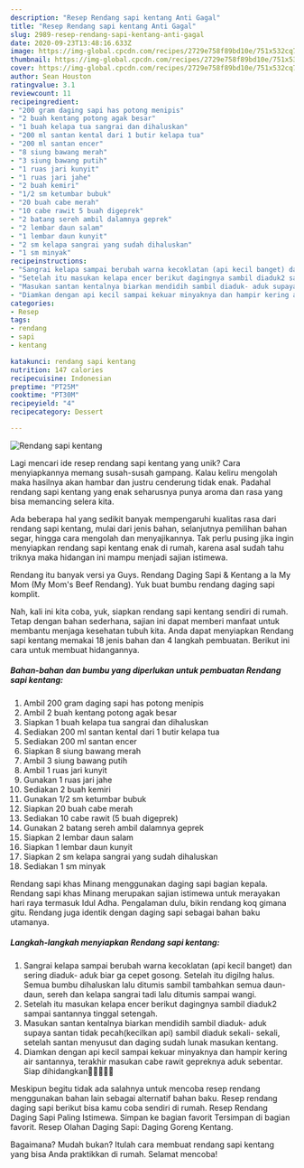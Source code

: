 ```yaml
---
description: "Resep Rendang sapi kentang Anti Gagal"
title: "Resep Rendang sapi kentang Anti Gagal"
slug: 2989-resep-rendang-sapi-kentang-anti-gagal
date: 2020-09-23T13:48:16.633Z
image: https://img-global.cpcdn.com/recipes/2729e758f89bd10e/751x532cq70/rendang-sapi-kentang-foto-resep-utama.jpg
thumbnail: https://img-global.cpcdn.com/recipes/2729e758f89bd10e/751x532cq70/rendang-sapi-kentang-foto-resep-utama.jpg
cover: https://img-global.cpcdn.com/recipes/2729e758f89bd10e/751x532cq70/rendang-sapi-kentang-foto-resep-utama.jpg
author: Sean Houston
ratingvalue: 3.1
reviewcount: 11
recipeingredient:
- "200 gram daging sapi has potong menipis"
- "2 buah kentang potong agak besar"
- "1 buah kelapa tua sangrai dan dihaluskan"
- "200 ml santan kental dari 1 butir kelapa tua"
- "200 ml santan encer"
- "8 siung bawang merah"
- "3 siung bawang putih"
- "1 ruas jari kunyit"
- "1 ruas jari jahe"
- "2 buah kemiri"
- "1/2 sm ketumbar bubuk"
- "20 buah cabe merah"
- "10 cabe rawit 5 buah digeprek"
- "2 batang sereh ambil dalamnya geprek"
- "2 lembar daun salam"
- "1 lembar daun kunyit"
- "2 sm kelapa sangrai yang sudah dihaluskan"
- "1 sm minyak"
recipeinstructions:
- "Sangrai kelapa sampai berubah warna kecoklatan (api kecil banget) dan sering diaduk- aduk biar ga cepet gosong. Setelah itu digilng halus. Semua bumbu dihaluskan lalu ditumis sambil tambahkan semua daun-daun, sereh dan kelapa sangrai tadi lalu ditumis sampai wangi."
- "Setelah itu masukan kelapa encer berikut dagingnya sambil diaduk2 sampai santannya tinggal setengah."
- "Masukan santan kentalnya biarkan mendidih sambil diaduk- aduk supaya santan tidak pecah(kecilkan api) sambil diaduk sekali- sekali, setelah santan menyusut dan daging sudah lunak masukan kentang."
- "Diamkan dengan api kecil sampai kekuar minyaknya dan hampir kering air santannya, terakhir masukan cabe rawit gepreknya aduk sebentar. Siap dihidangkan🙏💚👩🏻‍🍳"
categories:
- Resep
tags:
- rendang
- sapi
- kentang

katakunci: rendang sapi kentang 
nutrition: 147 calories
recipecuisine: Indonesian
preptime: "PT25M"
cooktime: "PT30M"
recipeyield: "4"
recipecategory: Dessert

---
```



![Rendang sapi kentang](https://img-global.cpcdn.com/recipes/2729e758f89bd10e/751x532cq70/rendang-sapi-kentang-foto-resep-utama.jpg)

Lagi mencari ide resep rendang sapi kentang yang unik? Cara menyiapkannya memang susah-susah gampang. Kalau keliru mengolah maka hasilnya akan hambar dan justru cenderung tidak enak. Padahal rendang sapi kentang yang enak seharusnya punya aroma dan rasa yang bisa memancing selera kita.

Ada beberapa hal yang sedikit banyak mempengaruhi kualitas rasa dari rendang sapi kentang, mulai dari jenis bahan, selanjutnya pemilihan bahan segar, hingga cara mengolah dan menyajikannya. Tak perlu pusing jika ingin menyiapkan rendang sapi kentang enak di rumah, karena asal sudah tahu triknya maka hidangan ini mampu menjadi sajian istimewa.

Rendang itu banyak versi ya Guys. Rendang Daging Sapi &amp; Kentang a la My Mom (My Mom&#39;s Beef Rendang). Yuk buat bumbu rendang daging sapi komplit.


Nah, kali ini kita coba, yuk, siapkan rendang sapi kentang sendiri di rumah. Tetap dengan bahan sederhana, sajian ini dapat memberi manfaat untuk membantu menjaga kesehatan tubuh kita. Anda dapat menyiapkan Rendang sapi kentang memakai 18 jenis bahan dan 4 langkah pembuatan. Berikut ini cara untuk membuat hidangannya.

<!--inarticleads1-->

##### Bahan-bahan dan bumbu yang diperlukan untuk pembuatan Rendang sapi kentang:

1. Ambil 200 gram daging sapi has potong menipis
1. Ambil 2 buah kentang potong agak besar
1. Siapkan 1 buah kelapa tua sangrai dan dihaluskan
1. Sediakan 200 ml santan kental dari 1 butir kelapa tua
1. Sediakan 200 ml santan encer
1. Siapkan 8 siung bawang merah
1. Ambil 3 siung bawang putih
1. Ambil 1 ruas jari kunyit
1. Gunakan 1 ruas jari jahe
1. Sediakan 2 buah kemiri
1. Gunakan 1/2 sm ketumbar bubuk
1. Siapkan 20 buah cabe merah
1. Sediakan 10 cabe rawit (5 buah digeprek)
1. Gunakan 2 batang sereh ambil dalamnya geprek
1. Siapkan 2 lembar daun salam
1. Siapkan 1 lembar daun kunyit
1. Siapkan 2 sm kelapa sangrai yang sudah dihaluskan
1. Sediakan 1 sm minyak


Rendang sapi khas Minang menggunakan daging sapi bagian kepala. Rendang sapi khas Minang merupakan sajian istimewa untuk merayakan hari raya termasuk Idul Adha. Pengalaman dulu, bikin rendang koq gimana gitu. Rendang juga identik dengan daging sapi sebagai bahan baku utamanya. 

<!--inarticleads2-->

##### Langkah-langkah menyiapkan Rendang sapi kentang:

1. Sangrai kelapa sampai berubah warna kecoklatan (api kecil banget) dan sering diaduk- aduk biar ga cepet gosong. Setelah itu digilng halus. Semua bumbu dihaluskan lalu ditumis sambil tambahkan semua daun-daun, sereh dan kelapa sangrai tadi lalu ditumis sampai wangi.
1. Setelah itu masukan kelapa encer berikut dagingnya sambil diaduk2 sampai santannya tinggal setengah.
1. Masukan santan kentalnya biarkan mendidih sambil diaduk- aduk supaya santan tidak pecah(kecilkan api) sambil diaduk sekali- sekali, setelah santan menyusut dan daging sudah lunak masukan kentang.
1. Diamkan dengan api kecil sampai kekuar minyaknya dan hampir kering air santannya, terakhir masukan cabe rawit gepreknya aduk sebentar. Siap dihidangkan🙏💚👩🏻‍🍳


Meskipun begitu tidak ada salahnya untuk mencoba resep rendang menggunakan bahan lain sebagai alternatif bahan baku. Resep rendang daging sapi berikut bisa kamu coba sendiri di rumah. Resep Rendang Daging Sapi Paling Istimewa. Simpan ke bagian favorit Tersimpan di bagian favorit. Resep Olahan Daging Sapi: Daging Goreng Kentang. 

Bagaimana? Mudah bukan? Itulah cara membuat rendang sapi kentang yang bisa Anda praktikkan di rumah. Selamat mencoba!
